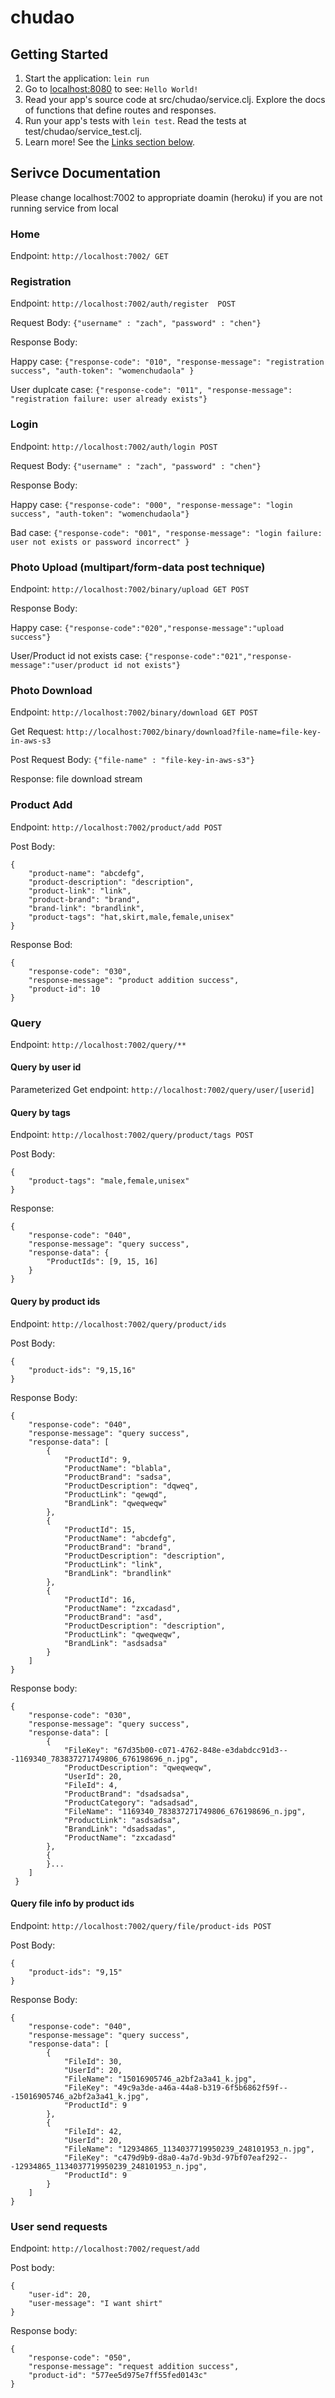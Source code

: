 # chudao

## Getting Started

1. Start the application: `lein run`
2. Go to [localhost:8080](http://localhost:8080/) to see: `Hello World!`
3. Read your app's source code at src/chudao/service.clj. Explore the docs of functions
   that define routes and responses.
4. Run your app's tests with `lein test`. Read the tests at test/chudao/service_test.clj.
5. Learn more! See the [Links section below](#links).

## Serivce Documentation
Please change localhost:7002 to appropriate doamin (heroku) if you are not running service from local

### Home 
Endpoint: `http://localhost:7002/ GET`

### Registration
Endpoint: `http://localhost:7002/auth/register  POST`

Request Body: `{"username" : "zach", "password" : "chen"}`

Response Body: 

Happy case: `{"response-code": "010", "response-message": "registration success", "auth-token": "womenchudaola" }`

User duplcate case: `{"response-code": "011", "response-message": "registration failure: user already exists"}`

### Login
Endpoint: `http://localhost:7002/auth/login POST`

Request Body: `{"username" : "zach", "password" : "chen"}`

Response Body: 

Happy case: `{"response-code": "000", "response-message": "login success", "auth-token": "womenchudaola"}`

Bad case: `{"response-code": "001", "response-message": "login failure: user not exists or password incorrect" }`

### Photo Upload (multipart/form-data post technique)
Endpoint: `http://localhost:7002/binary/upload GET POST`

Response Body: 

Happy case: `{"response-code":"020","response-message":"upload success"}`

User/Product id not exists case: `{"response-code":"021","response-message":"user/product id not exists"}`

### Photo Download
Endpoint: `http://localhost:7002/binary/download GET POST`

Get Request: `http://localhost:7002/binary/download?file-name=file-key-in-aws-s3`

Post Request Body: `{"file-name" : "file-key-in-aws-s3"}`

Response: file download stream

### Product Add 
Endpoint: `http://localhost:7002/product/add POST`

Post Body:
```
{
    "product-name": "abcdefg",
    "product-description": "description",
    "product-link": "link",
    "product-brand": "brand",
    "brand-link": "brandlink",
    "product-tags": "hat,skirt,male,female,unisex"
}
```

Response Bod:
```
{
    "response-code": "030",
    "response-message": "product addition success",
    "product-id": 10
}
```

### Query
Endpoint: `http://localhost:7002/query/**`

#### Query by user id
Parameterized Get endpoint: `http://localhost:7002/query/user/[userid]`

#### Query by tags
Endpoint: `http://localhost:7002/query/product/tags POST`

Post Body:
```
{
    "product-tags": "male,female,unisex"
}
```

Response:
```
{
    "response-code": "040",
    "response-message": "query success",
    "response-data": {
        "ProductIds": [9, 15, 16]
    }
}
```

#### Query by product ids
Endpoint: `http://localhost:7002/query/product/ids`

Post Body:
```
{
    "product-ids": "9,15,16"
}
```

Response Body:
```
{
    "response-code": "040",
    "response-message": "query success",
    "response-data": [
        {
            "ProductId": 9,
            "ProductName": "blabla",
            "ProductBrand": "sadsa",
            "ProductDescription": "dqweq",
            "ProductLink": "qewqd",
            "BrandLink": "qweqweqw"
        },
        {
            "ProductId": 15,
            "ProductName": "abcdefg",
            "ProductBrand": "brand",
            "ProductDescription": "description",
            "ProductLink": "link",
            "BrandLink": "brandlink"
        },
        {
            "ProductId": 16,
            "ProductName": "zxcadasd",
            "ProductBrand": "asd",
            "ProductDescription": "description",
            "ProductLink": "qweqweqw",
            "BrandLink": "asdsadsa"
        }
    ]
}
```

Response body: 
```
{
    "response-code": "030",
    "response-message": "query success",
    "response-data": [
        {
            "FileKey": "67d35b00-c071-4762-848e-e3dabdcc91d3---1169340_783837271749806_676198696_n.jpg",
            "ProductDescription": "qweqweqw",
            "UserId": 20,
            "FileId": 4,
            "ProductBrand": "dsadsadsa",
            "ProductCategory": "adsadsad",
            "FileName": "1169340_783837271749806_676198696_n.jpg",
            "ProductLink": "asdsadsa",
            "BrandLink": "dsadsadas",
            "ProductName": "zxcadasd"
        },
        {
        }...
    ]
 }
```

#### Query file info by product ids
Endpoint: `http://localhost:7002/query/file/product-ids POST`

Post Body:
```
{
    "product-ids": "9,15"
}
```

Response Body:
```
{
    "response-code": "040",
    "response-message": "query success",
    "response-data": [
        {
            "FileId": 30,
            "UserId": 20,
            "FileName": "15016905746_a2bf2a3a41_k.jpg",
            "FileKey": "49c9a3de-a46a-44a8-b319-6f5b6862f59f---15016905746_a2bf2a3a41_k.jpg",
            "ProductId": 9
        },
        {
            "FileId": 42,
            "UserId": 20,
            "FileName": "12934865_1134037719950239_248101953_n.jpg",
            "FileKey": "c479d9b9-d8a0-4a7d-9b3d-97bf07eaf292---12934865_1134037719950239_248101953_n.jpg",
            "ProductId": 9
        }
    ]
}
```

### User send requests
Endpoint: `http://localhost:7002/request/add`

Post body:
```
{
    "user-id": 20,
    "user-message": "I want shirt"
}
```

Response body:
```
{
    "response-code": "050",
    "response-message": "request addition success",
    "product-id": "577ee5d975e7ff55fed0143c"
}
```
